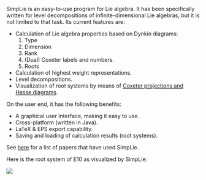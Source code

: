 SimpLie is an easy-to-use program for Lie algebra. It has been specifically written for level decompositions of infinite-dimensional Lie algebras, but it is not limited to that task. Its current features are:

  * Calculation of Lie algebra properties based on Dynkin diagrams:
    1. Type
    1. Dimension
    1. Rank
    1. (Dual) Coxeter labels and numbers.
    1. Roots
  * Calculation of highest weight representations.
  * Level decompositions.
  * Visualization of root systems by means of [Coxeter projections and Hasse diagrams](Screenshots.md).

On the user end, it has the following benefits:

  * A graphical user interface, making it easy to use.
  * Cross-platform (written in Java).
  * LaTeX & EPS export capability.
  * Saving and loading of calculation results (root systems).

See [here](https://code.google.com/p/simplie/wiki/Papers) for a list of papers that have used SimpLie.

Here is the root system of E10 as visualized by SimpLie:

[![](http://lh3.ggpht.com/_E-ytpBQG0R8/Sg8UOVbSkUI/AAAAAAAAAh0/S2KlKdwDsqw/s400/e10_as_e8_coxeter_120.png)](http://picasaweb.google.com/teake.nutma/SimpLie?feat=directlink#5336506319959658818)